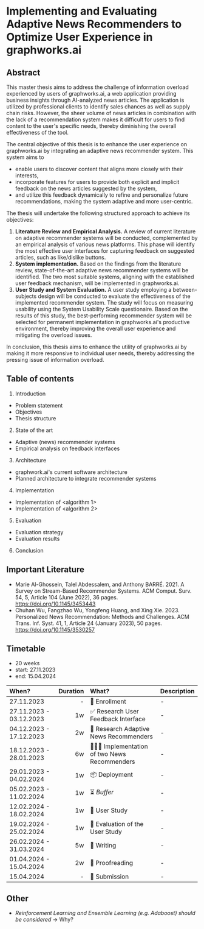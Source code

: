 # Implementing and Evaluating Adaptive News Recommenders to Optimize User Experience in graphworks.ai

## Abstract

This master thesis aims to address the challenge of information overload experienced by users of graphworks.ai, a web application providing business insights through AI-analyzed news articles. The application is utilized by professional clients to identify sales chances as well as supply chain risks. However, the sheer volume of news articles in combination with the lack of a recommendation system makes it difficult for users to find content to the user's specific needs, thereby diminishing the overall effectiveness of the tool.

The central objective of this thesis is to enhance the user experience on graphworks.ai by integrating an adaptive news recommender system. This system aims to

- enable users to discover content that aligns more closely with their interests,
- incorporate features for users to provide both explicit and implicit feedback on the news articles suggested by the system,
- and utilize this feedback dynamically to refine and personalize future recommendations, making the system adaptive and more user-centric.

The thesis will undertake the following structured approach to achieve its objectives:

1. **Literature Review and Empirical Analysis.** A review of current literature on adaptive recommender systems will be conducted, complemented by an empirical analysis of various news platforms. This phase will identify the most effective user interfaces for capturing feedback on suggested articles, such as like/dislike buttons.
2. **System implementation.** Based on the findings from the literature review, state-of-the-art adaptive news recommender systems will be identified. The two most suitable systems, aligning with the established user feedback mechanism, will be implemented in graphworks.ai.
3. **User Study and System Evaluation.** A user study employing a between-subjects design will be conducted to evaluate the effectiveness of the implemented recommender system. The study will focus on measuring usability using the System Usability Scale questionaire. Based on the results of this study, the best-performing recommender system will be selected for permanent implementation in graphworks.ai's productive environment, thereby improving the overall user experience and mitigating the overload issues.

In conclusion, this thesis aims to enhance the utility of graphworks.ai by making it more responsive to individual user needs, thereby addressing the pressing issue of information overload.

## Table of contents

1. Introduction

- Problem statement
- Objectives
- Thesis structure

2. State of the art

- Adaptive (news) recommender systems
- Empirical analysis on feedback interfaces

3. Architecture

- graphwork.ai's current software architecture
- Planned architecture to integrate recommender systems

4. Implementation

- Implementation of <algorithm 1>
- Implementation of <algorithm 2>

5. Evaluation

- Evaluation strategy
- Evaluation results

6. Conclusion

## Important Literature

- Marie Al-Ghossein, Talel Abdessalem, and Anthony BARRÉ. 2021. A Survey on Stream-Based Recommender Systems. ACM Comput. Surv. 54, 5, Article 104 (June 2022), 36 pages. https://doi.org/10.1145/3453443
- Chuhan Wu, Fangzhao Wu, Yongfeng Huang, and Xing Xie. 2023. Personalized News Recommendation: Methods and Challenges. ACM Trans. Inf. Syst. 41, 1, Article 24 (January 2023), 50 pages. https://doi.org/10.1145/3530257

## Timetable

- 20 weeks
- start: 27.11.2023
- end: 15.04.2024

| When?                   | Duration | What?                                      | Description |
| :---------------------- | -------: | :----------------------------------------- | :---------- |
| 27.11.2023              |        - | 🚀 Enrollment                              | -           |
| 27.11.2023 - 03.12.2023 |       1w | ✅ Research User Feedback Interface        | -           |
| 04.12.2023 - 17.12.2023 |       2w | 🧠 Research Adaptive News Recommenders     | -           |
| 18.12.2023 - 28.01.2023 |       6w | 🧑🏽‍💻 Implementation of two News Recommenders | -           |
| 29.01.2023 - 04.02.2024 |       1w | 📦 Deployment                              | -           |
| 05.02.2023 - 11.02.2024 |       1w | ⏳ _Buffer_                                | -           |
| 12.02.2024 - 18.02.2024 |       1w | 👥 User Study                              | -           |
| 19.02.2024 - 25.02.2024 |       1w | 📏 Evaluation of the User Study            | -           |
| 26.02.2024 - 31.03.2024 |       5w | 📝 Writing                                 | -           |
| 01.04.2024 - 15.04.2024 |       2w | 📖 Proofreading                            | -           |
| 15.04.2024              |        - | 🏁 Submission                              | -           |

## Other

- _Reinforcement Learning and Ensemble Learning (e.g. Adaboost) should be considered_ → Why?
